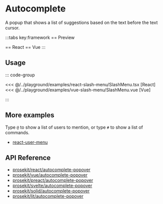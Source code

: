 # Autocomplete

A popup that shows a list of suggestions based on the text before the text cursor.

<script setup>
import { ExamplePlaygroundLazy } from '../../components/example-playground-lazy'
import App from '../../components/vue-slash-menu/app.vue'
</script>

:::tabs key:framework
== Preview

<ClientOnly><div class="p-2"><App/></div></ClientOnly>
== React
<ExamplePlaygroundLazy example="react-slash-menu" />
== Vue
<ExamplePlaygroundLazy example="vue-slash-menu" />
:::

## Usage

::: code-group

<<< @/../playground/examples/react-slash-menu/SlashMenu.tsx [React]
<<< @/../playground/examples/vue-slash-menu/SlashMenu.vue [Vue]

:::

## More examples

Type `@` to show a list of users to mention, or type `#` to show a list of commands.

- [react-user-menu](/examples/react-user-menu)

## API Reference

- [prosekit/react/autocomplete-popover](/references/react/autocomplete-popover)
- [prosekit/vue/autocomplete-popover](/references/vue/autocomplete-popover)
- [prosekit/preact/autocomplete-popover](/references/preact/autocomplete-popover)
- [prosekit/svelte/autocomplete-popover](/references/svelte/autocomplete-popover)
- [prosekit/solid/autocomplete-popover](/references/solid/autocomplete-popover)
- [prosekit/lit/autocomplete-popover](/references/lit/autocomplete-popover)
